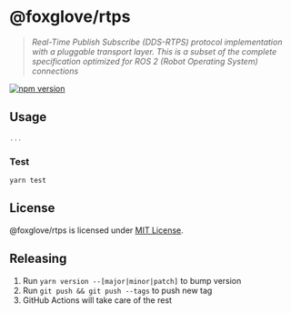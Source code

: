 # @foxglove/rtps

> _Real-Time Publish Subscribe (DDS-RTPS) protocol implementation with a pluggable transport layer. This is a subset of the complete specification optimized for ROS 2 (Robot Operating System) connections_

[![npm version](https://img.shields.io/npm/v/@foxglove/rtps.svg?style=flat)](https://www.npmjs.com/package/@foxglove/rtps)

## Usage

```Typescript
...
```

### Test

`yarn test`

## License

@foxglove/rtps is licensed under [MIT License](https://opensource.org/licenses/MIT).

## Releasing

1. Run `yarn version --[major|minor|patch]` to bump version
2. Run `git push && git push --tags` to push new tag
3. GitHub Actions will take care of the rest
